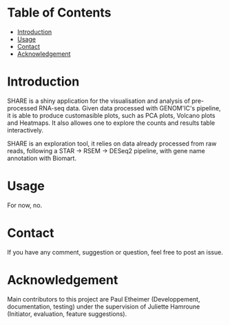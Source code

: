 
# Table of Contents

-   [Introduction](#org17efc02)
-   [Usage](#orga341a10)
-   [Contact](#org3a1f8d9)
-   [Acknowledgement](#org50ae79c)



<a id="org17efc02"></a>

# Introduction

SHARE is a shiny application for the visualisation and analysis of pre-processed RNA-seq data. Given data processed with GENOM'IC's pipeline, it is able to produce customasible plots, such as PCA plots, Volcano plots and Heatmaps. It also allowes one to explore the counts and results table interactively.

SHARE is an exploration tool, it relies on data already processed from raw reads, following a STAR -> RSEM -> DESeq2 pipeline, with gene name annotation with Biomart.


<a id="orga341a10"></a>

# Usage

For now, no.


<a id="org3a1f8d9"></a>

# Contact

If you have any comment, suggestion or question, feel free to post an issue.


<a id="org50ae79c"></a>

# Acknowledgement

Main contributors to this project are Paul Etheimer (Developpement, documentation, testing) under the supervision of Juliette Hamroune (Initiator, evaluation, feature suggestions).

